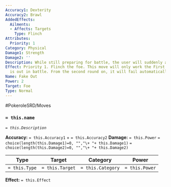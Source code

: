 ```yaml
---
Accuracy1: Dexterity
Accuracy2: Brawl
AddedEffects:
  Ailments:
  - Affects: Targets
    Type: Flinch
Attributes:
  Priority: 1
Category: Physical
Damage1: Strength
Damage2: ''
Description: While still preparing for battle, the user will suddenly attack the foe.
Effect: Priority 1. Flinch the foe. This move will only work the First Round the Pokemon
  is out in battle. From the second round on, it will fail automatically.
Name: Fake Out
Power: 2
Target: Foe
Type: Normal
---
```


#PokeroleSRD/Moves

### `= this.name` 
*`= this.Description`*

**Accuracy:** `= this.Accuracy1` + `= this.Accuracy2`
**Damage:** `= this.Power` `= choice(length(this.Damage1)=0, "","\+ "+ this.Damage1)` `= choice(length(this.Damage2)=0, "","\+ "+ this.Damage2)`

| Type          | Target          | Category          | Power          |
| ------------- | --------------- | ----------------  | -------------- |
| `= this.Type` | `= this.Target` | `= this.Category` | `= this.Power` | 

**Effect:** `= this.Effect`